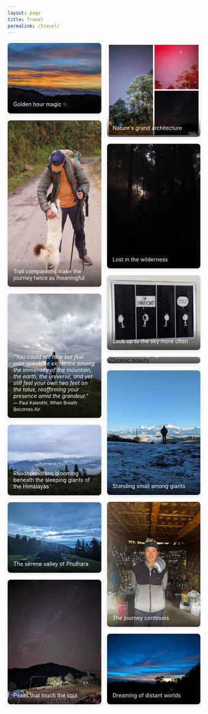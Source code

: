 ```yaml
---
layout: page
title: Travel
permalink: /travel/
---
```


<style>
.travel-gallery {
  columns: 3;
  column-gap: 15px;
  margin: 20px 0;
}

.travel-photo {
  position: relative;
  display: inline-block;
  width: 100%;
  margin-bottom: 15px;
  break-inside: avoid;
  overflow: hidden;
  border-radius: 8px;
  box-shadow: 0 4px 8px rgba(0,0,0,0.1);
  transition: transform 0.3s ease;
  cursor: pointer;
}

.travel-photo:hover {
  transform: scale(1.02);
}

.travel-photo img {
  width: 100%;
  height: auto;
  display: block;
}

.photo-caption {
  position: absolute;
  bottom: 0;
  left: 0;
  right: 0;
  background: linear-gradient(transparent, rgba(0,0,0,0.7));
  color: white;
  padding: 20px 15px 15px;
  font-size: 14px;
}

/* Lightbox styles */
.lightbox {
  display: none;
  position: fixed;
  z-index: 999;
  left: 0;
  top: 0;
  width: 100%;
  height: 100%;
  background-color: rgba(0,0,0,0.9);
  animation: fadeIn 0.3s;
}

.lightbox-content {
  position: relative;
  margin: auto;
  display: block;
  width: 90%;
  max-width: 1200px;
  max-height: 90%;
  top: 50%;
  transform: translateY(-50%);
}

.lightbox img {
  width: 100%;
  height: auto;
  border-radius: 8px;
}

.close {
  position: absolute;
  top: 15px;
  right: 35px;
  color: #f1f1f1;
  font-size: 40px;
  font-weight: bold;
  cursor: pointer;
  z-index: 1000;
}

.close:hover {
  color: #bbb;
}

@keyframes fadeIn {
  from {opacity: 0;}
  to {opacity: 1;}
}

@media (max-width: 768px) {
  .travel-gallery {
    columns: 1;
  }
  
  .lightbox-content {
    width: 95%;
    margin: 5% auto;
    top: 45%;
  }
  
  .close {
    top: 10px;
    right: 20px;
    font-size: 30px;
  }
}

@media (max-width: 1024px) and (min-width: 769px) {
  .travel-gallery {
    columns: 2;
  }
}
</style>

<script>
function openLightbox(src) {
  const lightbox = document.getElementById('lightbox');
  const lightboxImg = document.getElementById('lightbox-img');
  lightboxImg.src = src;
  lightbox.style.display = 'block';
  document.body.style.overflow = 'hidden';
}

function closeLightbox() {
  const lightbox = document.getElementById('lightbox');
  lightbox.style.display = 'none';
  document.body.style.overflow = 'auto';
}

// Close lightbox when clicking outside the image
document.addEventListener('DOMContentLoaded', function() {
  const lightbox = document.getElementById('lightbox');
  if (lightbox) {
    lightbox.addEventListener('click', function(e) {
      if (e.target === lightbox) {
        closeLightbox();
      }
    });
  }
  
  // Close lightbox with Escape key
  document.addEventListener('keydown', function(e) {
    if (e.key === 'Escape') {
      closeLightbox();
    }
  });
});
</script>

<!-- Lightbox -->
<div id="lightbox" class="lightbox">
  <span class="close" onclick="closeLightbox()">&times;</span>
  <div class="lightbox-content">
    <img id="lightbox-img" src="" alt="">
  </div>
</div>

<div class="travel-gallery">

<div class="travel-photo" onclick="openLightbox('/assets/Travel/sunrise.jpeg')">
  <img src="/assets/Travel/sunrise.jpeg" alt="Sunrise">
  <div class="photo-caption">Golden hour magic ✨</div>
</div>

<div class="travel-photo" onclick="openLightbox('/assets/Travel/cosmos.jpeg')">
  <img src="/assets/Travel/cosmos.jpeg" alt="Cosmic view">
  <div class="photo-caption">Trail companions make the journey twice as meaningful</div>
</div>

<div class="travel-photo" onclick="openLightbox('/assets/Travel/cosmos2.jpeg')">
  <img src="/assets/Travel/cosmos2.jpeg" alt="Another cosmic moment">
  <div class="photo-caption">
    <em>"You could not help but feel your specklike existence among the immensity of the mountain, the earth, the universe, and yet still feel your own two feet on the talus, reaffirming your presence amid the grandeur."</em>
    <br><small>— Paul Kalanithi, When Breath Becomes Air</small>
  </div>
</div>

<div class="travel-photo" onclick="openLightbox('/assets/Travel/phulhara.jpeg')">
  <img src="/assets/Travel/phulhara.jpeg" alt="Phulhara">
  <div class="photo-caption">Rhododendrons blooming beneath the sleeping giants of the Himalayas</div>
</div>

<div class="travel-photo" onclick="openLightbox('/assets/Travel/phulhara2.jpeg')">
  <img src="/assets/Travel/phulhara2.jpeg" alt="Phulhara valley">
  <div class="photo-caption">The serene valley of Phulhara</div>
</div>

<div class="travel-photo" onclick="openLightbox('/assets/Travel/mw.jpeg')">
  <img src="/assets/Travel/mw.jpeg" alt="Mountain view">
  <div class="photo-caption">Peaks that touch the soul</div>
</div>

<div class="travel-photo" onclick="openLightbox('/assets/Travel/mw2.jpeg')">
  <img src="/assets/Travel/mw2.jpeg" alt="Another mountain view">
  <div class="photo-caption">Nature's grand architecture</div>
</div>

<div class="travel-photo" onclick="openLightbox('/assets/Travel/kp.jpeg')">
  <img src="/assets/Travel/kp.jpeg" alt="Landscape">
  <div class="photo-caption">Lost in the wilderness</div>
</div>

<div class="travel-photo" onclick="openLightbox('/assets/Travel/ch.jpeg')">
  <img src="/assets/Travel/ch.jpeg" alt="Scenic view">
  <div class="photo-caption">Look up to the sky more often</div>
</div>

<div class="travel-photo" onclick="openLightbox('/assets/Travel/sb.jpeg')">
  <img src="/assets/Travel/sb.jpeg" alt="Scenic beauty">
  <div class="photo-caption">The Sleeping Buddha watches over Kanchenjunga</div>
</div>

<div class="travel-photo" onclick="openLightbox('/assets/Travel/mansb.jpeg')">
  <img src="/assets/Travel/mansb.jpeg" alt="Mountain scene">
  <div class="photo-caption">Standing small among giants</div>
</div>


<div class="travel-photo" onclick="openLightbox('/assets/Travel/man.jpg')">
  <img src="/assets/Travel/man.jpg" alt="Adventure moment">
  <div class="photo-caption">The journey continues</div>
</div>


<div class="travel-photo" onclick="openLightbox('/assets/Travel/jupiter.jpeg')">
  <img src="/assets/Travel/jupiter.jpeg" alt="Jupiter view">
  <div class="photo-caption">Dreaming of distant worlds</div>
</div>

</div>

